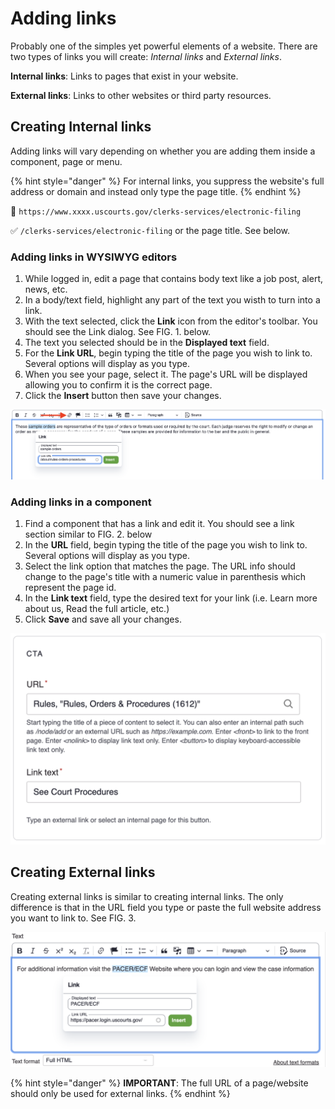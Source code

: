 # Adding links

Probably one of the simples yet powerful elements of a website. There are two types of links you will create: _Internal links_ and _External links_.

**Internal links**: Links to pages that exist in your website.

**External links**: Links to other websites or third party resources.

## Creating Internal links

Adding links will vary depending on whether you are adding them inside a component, page or menu.

{% hint style="danger" %}
For internal links, you suppress the website's full address or domain and instead only type the page title.
{% endhint %}

🚫 `https://www.xxxx.uscourts.gov/clerks-services/electronic-filing`

✅ `/clerks-services/electronic-filing` or the page title. See below.

### Adding links in WYSIWYG editors

1. While logged in, edit a page that contains body text like a job post, alert, news, etc.
2. In a body/text field, highlight any part of the text you wisth to turn into a link.
3. With the text selected, click the **Link** icon from the editor's toolbar. You should see the Link dialog. See FIG. 1. below.
4. The text you selected should be in the **Displayed text** field.
5. For the **Link URL**, begin typing the title of the page you wish to link to. Several options will display as you type.
6. When you see your page, select it. The page's URL will be displayed allowing you to confirm it is the correct page.
7. Click the **Insert** button then save your changes.

![Fig. 1. Example of adding an internal link in a text editor or WYSIWYG.](../.gitbook/assets/linkit.png)

### Adding links in a component

1. Find a component that has a link and edit it. You should see a link section similar to FIG. 2. below
2. In the **URL** field, begin typing the title of the page you wish to link to. Several options will display as you type.
3. Select the link option that matches the page. The URL info should change to the page's title with a numeric value in parenthesis which represent the page id.
4. In the **Link text** field, type the desired text for your link (i.e. Learn more about us, Read the full article, etc.)
5. Click **Save** and save all your changes.

![Fig. 2. Example of adding an internal link in a component.](../.gitbook/assets/link-component.png)

## Creating External links

Creating external links is similar to creating internal links. The only difference is that in the URL field you type or paste the full website address you want to link to. See FIG. 3.

![Fig. 3. Example of adding an external link.](../.gitbook/assets/link-ext.png)

{% hint style="danger" %}
**IMPORTANT**: The full URL of a page/website should only be used for external links.
{% endhint %}
